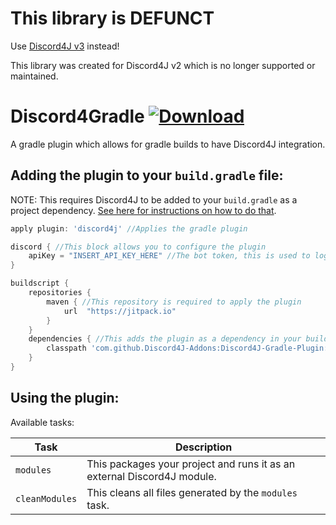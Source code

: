# This library is DEFUNCT
Use [Discord4J v3](https://discord4j.com) instead!

This library was created for Discord4J v2 which is no longer supported or maintained.

# Discord4Gradle [![Download](https://jitpack.io/v/Discord4J-Addons/Discord4J-Gradle-Plugin.svg?style=flat-square)](https://jitpack.io/#Discord4J-Addons/Discord4J-Gradle-Plugin)
A gradle plugin which allows for gradle builds to have Discord4J integration.

## Adding the plugin to your `build.gradle` file:

NOTE: This requires Discord4J to be added to your `build.gradle` as a project dependency. [See here for instructions on how to do that](https://github.com/austinv11/Discord4J#with-gradle).
```groovy
apply plugin: 'discord4j' //Applies the gradle plugin

discord { //This block allows you to configure the plugin
    apiKey = "INSERT_API_KEY_HERE" //The bot token, this is used to log into a bot account when running the "modules" task
}

buildscript {
    repositories {
        maven { //This repository is required to apply the plugin
            url  "https://jitpack.io"
        }
    }
    dependencies { //This adds the plugin as a dependency in your build script
        classpath 'com.github.Discord4J-Addons:Discord4J-Gradle-Plugin:INSERT_VERSION_HERE'
    }
}
```

## Using the plugin:

Available tasks:

| Task | Description |
|------|-------------|
| `modules` | This packages your project and runs it as an external Discord4J module. |
| `cleanModules` | This cleans all files generated by the `modules` task. |
